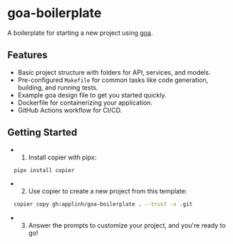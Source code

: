 # goa-boilerplate

A boilerplate for starting a new project using [goa](https://goa.design/).

## Features

- Basic project structure with folders for API, services, and models.
- Pre-configured `Makefile` for common tasks like code generation, building, and running tests.
- Example goa design file to get you started quickly.
- Dockerfile for containerizing your application.
- GitHub Actions workflow for CI/CD.

## Getting Started

- 1. Install copier with pipx:

```bash
  pipx install copier
```

- 2. Use copier to create a new project from this template:

```bash
  copier copy gh:applinh/goa-boilerplate . --trust -x .git
```

- 3. Answer the prompts to customize your project, and you're ready to go!
